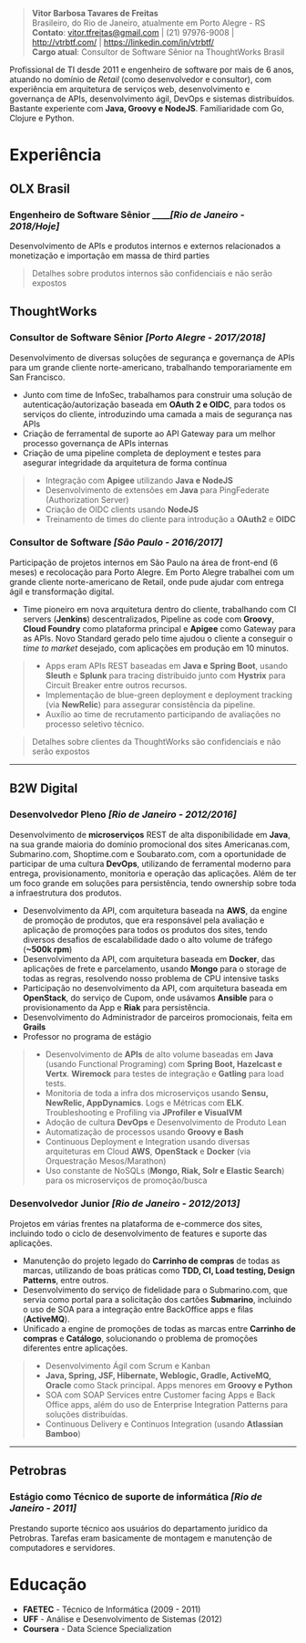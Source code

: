> __Vitor Barbosa Tavares de Freitas__  
Brasileiro, do Rio de Janeiro, atualmente em Porto Alegre - RS  
__Contato__: vitor.tfreitas@gmail.com | (21) 97976-9008 | http://vtrbtf.com/ | https://linkedin.com/in/vtrbtf/  
__Cargo atual__: Consultor de Software Sênior na ThoughtWorks Brasil

Profissional de TI desde 2011 e engenheiro de software por mais de 6 anos, atuando no domínio de _Retail_ (como desenvolvedor e consultor), com experiência em arquitetura de serviços web, desenvolvimento e governança de APIs, desenvolvimento ágil, DevOps e sistemas distribuídos. Bastante experiente com __Java, Groovy e NodeJS__. Familiaridade com Go, Clojure e Python. 

# Experiência

## OLX Brasil
### Engenheiro de Software Sênior _____[Rio de Janeiro - 2018/Hoje]_
Desenvolvimento de APIs e produtos internos e externos relacionados a monetização e importação em massa de third parties
> Detalhes sobre produtos internos são confidenciais e não serão expostos

## ThoughtWorks
### Consultor de Software Sênior _[Porto Alegre - 2017/2018]_
Desenvolvimento de diversas soluções de segurança e governança de APIs para um grande cliente norte-americano, trabalhando temporariamente em San Francisco. 

- Junto com time de InfoSec, trabalhamos para construir uma solução de autenticação/autorização baseada em  __OAuth 2 e OIDC__, para todos os serviços do cliente, introduzindo uma camada a mais de segurança nas APIs
- Criação de ferramental de suporte ao API Gateway para um melhor processo governança de APIs internas  
- Criação de uma pipeline completa de deployment e testes para asegurar integridade da arquitetura de forma contínua

> - Integração com __Apigee__ utilizando __Java e NodeJS__  
> - Desenvolvimento de extensões em __Java__ para PingFederate (Authorization Server)
> - Criação de OIDC clients usando __NodeJS__ 
> - Treinamento de times do cliente para introdução a __OAuth2__ e __OIDC__ 


### Consultor de Software _[São Paulo - 2016/2017]_
Participação de projetos internos em São Paulo na área de front-end (6 meses) e recolocação para Porto Alegre. Em Porto Alegre trabalhei com um grande cliente norte-americano de Retail, onde pude ajudar com entrega ágil e transformação digital. 

- Time pioneiro em nova arquitetura dentro do cliente, trabalhando com CI servers (__Jenkins__) descentralizados, Pipeline as code com __Groovy__, __Cloud Foundry__ como plataforma principal e __Apigee__ como Gateway para as APIs. Novo Standard gerado pelo time ajudou o cliente a conseguir o _time to market_ desejado, com aplicações em produção em 10 minutos.   

> - Apps eram APIs REST baseadas em __Java e Spring Boot__, usando __Sleuth__ e __Splunk__ para tracing distribuido junto com __Hystrix__ para Circuit Breaker entre outros recursos.  
> - Implementação de blue-green deployment e deployment tracking (via __NewRelic__) para assegurar consistência da pipeline. 
> - Auxílio ao time de recrutamento participando de avaliações no processo seletivo técnico.


> Detalhes sobre clientes da ThoughtWorks são confidenciais e não serão expostos
--------

## B2W Digital
### Desenvolvedor Pleno  _[Rio de Janeiro - 2012/2016]_

Desenvolvimento de  __microserviços__ REST de alta disponibilidade em __Java__, na sua grande maioria do domínio promocional dos sites Americanas.com, Submarino.com, Shoptime.com e Soubarato.com, com a oportunidade de participar de uma cultura __DevOps__, utilizando de ferramental moderno para entrega, provisionamento, monitoria e operação das aplicações. Além de ter um foco grande em soluções para persistência, tendo ownership sobre toda a infraestrutura dos produtos.

- Desenvolvimento da API, com arquitetura baseada na __AWS__, da engine de promoção de produtos, que era responsável pela avaliação e aplicação de promoções para todos os produtos dos sites, tendo diversos desafios de escalabilidade dado o alto volume de tráfego (__~500k rpm__)    
- Desenvolvimento da API, com arquitetura baseada em __Docker__, das aplicações de frete e parcelamento, usando __Mongo__ para o storage de todas as regras, resolvendo nosso problema de CPU intensive tasks
- Participação no desenvolvimento da API, com arquitetura baseada em __OpenStack__, do serviço de Cupom, onde usávamos __Ansible__ para o provisionamento da App e __Riak__ para persistência. 
- Desenvolvimento do Administrador de parceiros promocionais, feita em __Grails__
- Professor no programa de estágio 

> - Desenvolvimento de __APIs__ de alto volume baseadas em __Java__ (usando Functional Programing) com __Spring Boot, Hazelcast e Vertx__. __Wiremock__ para testes de integração e __Gatling__ para load tests.    
> - Monitoria de toda a infra dos microserviços usando __Sensu, NewRelic, AppDynamics__. Logs e Métricas com __ELK__. Troubleshooting e Profiling via __JProfiler e VisualVM__    
> - Adoção de cultura __DevOps__ e Desenvolvimento de Produto Lean   
> - Automatização de processos usando __Groovy e Bash__
> - Continuous Deployment e Integration usando diversas arquiteturas em Cloud __AWS__, __OpenStack__ e __Docker__ (via Orquestração Mesos/Marathon)  
> - Uso constante de NoSQLs (__Mongo, Riak, Solr e Elastic Search__) para os microserviços de promoção/busca  

### Desenvolvedor Junior _[Rio de Janeiro - 2012/2013]_
Projetos em várias frentes na plataforma de e-commerce dos sites, incluindo todo o ciclo de desenvolvimento de features e suporte das aplicações. 

- Manutenção do projeto legado do __Carrinho de compras__ de todas as marcas, utilizando de boas práticas como __TDD, CI, Load testing, Design Patterns__, entre outros.  
- Desenvolvimento do serviço de fidelidade para o Submarino.com, que servia como portal para a solicitação dos cartões __Submarino__, incluindo o uso de SOA para a integração entre BackOffice apps e filas (__ActiveMQ__).
- Unificado a engine de promoções de todas as marcas entre __Carrinho de compras__ e __Catálogo__, solucionando o problema de promoções diferentes entre aplicações. 

> - Desenvolvimento Ágil com Scrum e Kanban   
> - __Java, Spring, JSF, Hibernate, Weblogic, Gradle, ActiveMQ, Oracle__ como Stack principal. Apps menores em __Groovy e Python__  
> - SOA com SOAP Services entre Customer facing Apps e Back Office apps, além do uso de Enterprise Integration Patterns para soluções distribuídas.  
> - Continuous Delivery e Continuos Integration (usando __Atlassian Bamboo__)

--------

## Petrobras
### Estágio como Técnico de suporte de informática _[Rio de Janeiro - 2011]_ 
Prestando suporte técnico aos usuários do departamento jurídico da Petrobras. Tarefas eram basicamente de montagem e manutenção de computadores e servidores.


# Educação
- __FAETEC__ -  Técnico de Informática (2009 - 2011)
- __UFF__ -  Análise e Desenvolvimento de Sistemas (2012)
- __Coursera__ - Data Science Specialization
  
